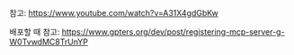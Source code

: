 참고: https://www.youtube.com/watch?v=A31X4gdGbKw


배포할 때 참고: https://www.gpters.org/dev/post/registering-mcp-server-g-W0TvwdMC8TrUnYP